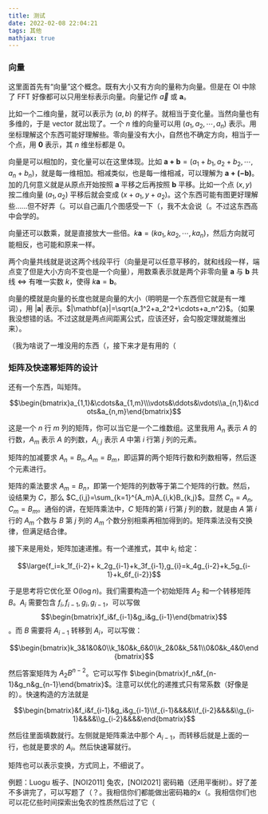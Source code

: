 ```yaml
---
title: 测试
date: 2022-02-08 22:04:21
tags: 其他
mathjax: true
---
```


### 向量

这里面首先有“向量”这个概念。既有大小又有方向的量称为向量。但是在 OI 中除了 FFT 好像都可以只用坐标表示向量。向量记作 $\vec{a}$ 或 $\mathbf{a}$。

比如一个二维向量，就可以表示为 $(a,b)$ 的样子。就相当于变化量。当然向量也有多维的，于是 vector 就出现了。一个 $n$  维的向量可以用 $(a_1,a_2,\cdots,a_n)$  表示。用坐标理解这个东西可能好理解些。零向量没有大小，自然也不确定方向，相当于一个点，用 $\mathbf{0}$ 表示，其 $n$ 维坐标都是 $0$。

向量是可以相加的，变化量可以在这里体现。比如  $\mathbf{a+b}=(a_1+b_1,a_2+b_2,\cdots,a_n+b_n)$，就是每一维相加。相减类似，也是每一维相减，可以理解为 $\mathbf{a+(-b)}$。加的几何意义就是从原点开始按照 $\mathbf{a}$ 平移之后再按照 $\mathbf{b}$  平移。比如一个点 $(x,y)$ 按二维向量 $(a_1,a_2)$ 平移后就会变成  $(x+a_1,y+a_2)$。这个东西可能有图更好理解些……但不好弄（。可以自己画几个图感受一下（，我不太会说（。不过这东西高中会学的。

向量还可以数乘，就是直接放大一些倍。$k\mathbf{a}=(ka_1,ka_2,\cdots,ka_n)$，然后方向就可能相反，也可能和原来一样。

两个向量共线就是说这两个线段平行（向量是可以任意平移的，就和线段一样，端点变了但是大小方向不变也是一个向量），用数乘表示就是两个非零向量  $\mathbf{a}$ 与 $\mathbf{b}$ 共线 $\iff$ 有唯一实数 $k$，使得  $k\mathbf{a}=\mathbf{b}$。

向量的模就是向量的长度也就是向量的大小（明明是一个东西但它就是有一堆词），用 $|\mathbf{a}|$  表示。$|\mathbf{a}|=\sqrt{a_1^2+a_2^2+\cdots+a_n^2}$。（如果我没想错的话。不过这就是两点间距离公式，应该还好，会勾股定理就能推出来）。

（我为啥说了一堆没用的东西（，接下来才是有用的（

### 矩阵及快速幂矩阵的设计

还有一个东西，叫矩阵。

$$\begin{bmatrix}a_{1,1}&\cdots&a_{1,m}\\\vdots&\ddots&\vdots\\a_{n,1}&\cdots&a_{n,m}\end{bmatrix}$$

这是一个 $n$ 行 $m$ 列的矩阵，你可以当它是一个二维数组。这里我用 $A_n$ 表示 $A$ 的行数，$A_m$ 表示 $A$ 的列数，$A_{i,j}$ 表示 $A$ 中第 $i$ 行第 $j$ 列的元素。

矩阵的加减要求 $A_n=B_n,A_m=B_m$，即运算的两个矩阵行数和列数相等，然后逐个元素进行。

矩阵的乘法要求 $A_m=B_n$，即第一个矩阵的列数等于第二个矩阵的行数。然后，设结果为 $C$，那么  $C_{i,j}=\sum_{k=1}^{A_m}A_{i,k}B_{k,j}$。显然  $C_n=A_n,C_m=B_m$。通俗的讲，在矩阵乘法中，$C$ 矩阵的第 $i$ 行第 $j$ 列的数，就是由 $A$ 第 $i$ 行的  $A_m$ 个数与 $B$ 第 $j$ 列的 $A_m$ 个数分别相乘再相加得到的。矩阵乘法没有交换律，但满足结合律。

接下来是用处，矩阵加速递推。有一个递推式，其中 $k_i$ 给定：

$$\large{f_i=k_1f_{i-2}+ k_2g_{i-1}+k_3f_{i-1},g_{i}=k_4g_{i-2}+k_5g_{i-1}+k_6f_{i-2}}$$

于是思考将它优化至 $\mathrm{O}(\log n)$。我们需要构造一个初始矩阵 $A_2$ 和一个转移矩阵 $B$。$A_i$  需要包含 $f_i,f_{i-1},g_{i},g_{i-1}$，可以写做  $$\begin{bmatrix}f_i&f_{i-1}&g_i&g_{i-1}\end{bmatrix}$$。而  $B$ 需要将 $A_{i-1}$ 转移到 $A_i$，可以写做：

$$\begin{bmatrix}k_3&1&0&0\\k_1&0&k_6&0\\k_2&0&k_5&1\\0&0&k_4&0\end{bmatrix}$$

然后答案矩阵为 $A_2B^{n-2}$。它可以写作 $\begin{bmatrix}f_n&f_{n-1}&g_n&g_{n-1}\end{bmatrix}$。注意可以优化的递推式只有常系数（好像是的）。快速构造的方法就是

$$\begin{bmatrix}&f_i&f_{i-1}&g_i&g_{i-1}\\f_{i-1}&&&&\\f_{i-2}&&&&\\g_{i-1}&&&&\\g_{i-2}&&&&\end{bmatrix}$$

然后往里面填数就行。左侧就是矩阵乘法中那个 $A_{i-1}$，而转移后就是上面的一行，也就是要求的 $A_i$。然后快速幂就行。

矩阵也可以表示变换，方式同上，不细说了。

例题：Luogu 板子、[NOI2011] 兔农，[NOI2021] 密码箱（还用平衡树）。好了差不多讲完了，可以写题了（？。我相信你们都能做出密码箱的x（。我相信你们也可以花亿些时间探索出兔农的性质然后过了它（
